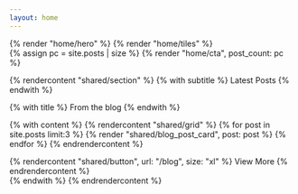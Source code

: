```yaml
---
layout: home
---
```


<div class="bg-white-50">
{% render "home/hero" %}
{% render "home/tiles" %}
</div>
{% assign pc = site.posts | size %}
{% render "home/cta", post_count: pc %}

<!-- Blog Section -->
{% rendercontent "shared/section" %}
  {% with subtitle %}
    Latest Posts
  {% endwith %}

  {% with title %}
    From the blog
  {% endwith %}

  {% with content %}
    {% rendercontent "shared/grid" %}
      {% for post in site.posts limit:3 %}
        {% render "shared/blog_post_card", post: post %}
      {% endfor %}
    {% endrendercontent %}
    <div class="w-full mt-8 text-center">
      {% rendercontent "shared/button", url: "/blog", size: "xl" %}
        View More
      {% endrendercontent %}
    </div>
  {% endwith %}
{% endrendercontent %}
